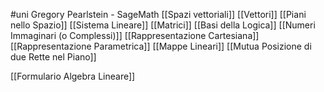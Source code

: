 #uni 
Gregory Pearlstein - SageMath
[[Spazi vettoriali]] 
[[Vettori]] 
[[Piani nello Spazio]] 
[[Sistema Lineare]]
[[Matrici]]
[[Basi della Logica]]
[[Numeri Immaginari (o Complessi)]]
[[Rappresentazione Cartesiana]] [[Rappresentazione Parametrica]] 
[[Mappe Lineari]] 
[[Mutua Posizione di due Rette nel Piano]] 

[[Formulario Algebra Lineare]] 
